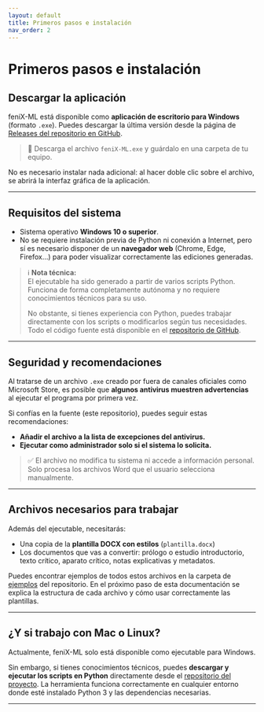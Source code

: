```yaml
---
layout: default
title: Primeros pasos e instalación
nav_order: 2
---
```


# Primeros pasos e instalación

## Descargar la aplicación

feniX-ML está disponible como **aplicación de escritorio para Windows** (formato `.exe`). Puedes descargar la última versión desde la página de [Releases del repositorio en GitHub](https://github.com/prolopeuab/feniX-ML/releases).

> 🔽 Descarga el archivo `feniX-ML.exe` y guárdalo en una carpeta de tu equipo.

No es necesario instalar nada adicional: al hacer doble clic sobre el archivo, se abrirá la interfaz gráfica de la aplicación.

---

## Requisitos del sistema

- Sistema operativo **Windows 10 o superior**.
- No se requiere instalación previa de Python ni conexión a Internet, pero sí es necesario disponer de un **navegador web** (Chrome, Edge, Firefox…) para poder visualizar correctamente las ediciones generadas.

> ℹ️ **Nota técnica:**  
> El ejecutable ha sido generado a partir de varios scripts Python. Funciona de forma completamente autónoma y no requiere conocimientos técnicos para su uso.  
> 
> No obstante, si tienes experiencia con Python, puedes trabajar directamente con los scripts o modificarlos según tus necesidades. Todo el código fuente está disponible en el [repositorio de GitHub](https://github.com/prolopeuab/feniX-ML).


---

## Seguridad y recomendaciones

Al tratarse de un archivo `.exe` creado por fuera de canales oficiales como Microsoft Store, es posible que **algunos antivirus muestren advertencias** al ejecutar el programa por primera vez.

Si confías en la fuente (este repositorio), puedes seguir estas recomendaciones:

- **Añadir el archivo a la lista de excepciones del antivirus.**
- **Ejecutar como administrador solo si el sistema lo solicita.**

> ✅ El archivo no modifica tu sistema ni accede a información personal. Solo procesa los archivos Word que el usuario selecciona manualmente.

---

## Archivos necesarios para trabajar

Además del ejecutable, necesitarás:

- Una copia de la **plantilla DOCX con estilos** (`plantilla.docx`)
- Los documentos que vas a convertir: prólogo o estudio introductorio, texto crítico, aparato crítico, notas explicativas y metadatos.

Puedes encontrar ejemplos de todos estos archivos en la carpeta de [ejemplos](https://github.com/prolopeuab/feniX-ML/ejemplos) del repositorio. En el próximo paso de esta documentación se explica la estructura de cada archivo y cómo usar correctamente las plantillas.

---

## ¿Y si trabajo con Mac o Linux?

Actualmente, feniX-ML solo está disponible como ejecutable para Windows.  

Sin embargo, si tienes conocimientos técnicos, puedes **descargar y ejecutar los scripts en Python** directamente desde el [repositorio del proyecto](https://github.com/prolopeuab/feniX-ML). La herramienta funciona correctamente en cualquier entorno donde esté instalado Python 3 y las dependencias necesarias.

---
